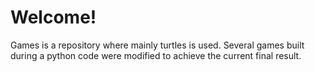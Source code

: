 # Welcome! 

Games is a repository where mainly turtles is used. Several games built during a python code were modified to achieve the current final result. 
